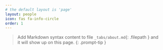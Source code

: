 ```yaml
---
# the default layout is 'page'
layout: people
icon: fas fa-info-circle
order: 1
---
```


> Add Markdown syntax content to file `_tabs/about.md`{: .filepath } and it will show up on this page.
{: .prompt-tip }



<!-- ## People -->



<!-- ![Dr. Channapatna Prakash](https://github.com/aim-ahead-dicb/dicb_uttu/blob/main/assets/img/favicons/Prakash%20Profile%20Pic%20Darkglasses%20Jan%202024.jpg)
**Dr. Channapatna Prakash** - Tuskegee University
Overseeing project development; leading metrics and survey development.
[cprakash@tuskegee.edu](mailto:cprakash@tuskegee.edu)

![Dr. Xiao Chang](/assets/img/people/xchang.jpg)
**Dr. Xiao Chang** - Tuskegee University
Leading the research and drafting of Paper 1 on AI/ML applications in healthcare.
[xchang@tuskegee.edu](mailto:xchang@tuskegee.edu)

...

![Deepthi Viswaroopan](/assets/img/people/dviswaroopan.jpg)
**Deepthi Viswaroopan** - UTHealth
Supporting project website development and GPT-based tool development and testing.
[deepthi.viswaroopan@uth.tmc.edu](mailto:deepthi.viswaroopan@uth.tmc.edu)
 -->
